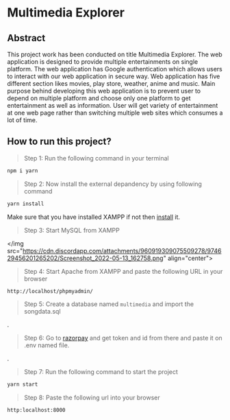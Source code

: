 # Multimedia Explorer

## Abstract

This project work has been conducted on title Multimedia Explorer. The web application is designed to provide multiple entertainments on single platform. The web application has Google authentication which allows users to interact with our web application in secure way. Web application has five different section likes movies, play store, weather, anime and music. Main purpose behind developing this web application is to prevent user to depend on multiple platform and choose only one platform to get entertainment as well as information. User will get variety of entertainment at one web page rather than switching multiple web sites which consumes a lot of time.

## How to run this project?

> Step 1: Run the following command in your terminal

```bash
npm i yarn
```

> Step 2: Now install the external depandency by using following command

```bash
yarn install
```

Make sure that you have installed XAMPP if not then [install](https://www.apachefriends.org/download.html) it.

> Step 3: Start MySQL from XAMPP

</img src="https://cdn.discordapp.com/attachments/960919309075509278/974629456201265202/Screenshot_2022-05-13_162758.png" align="center">

> Step 4: Start Apache from XAMPP and paste the following URL in your browser

```bash
http://localhost/phpmyadmin/
```

> Step 5: Create a database named `multimedia` and import the songdata.sql

.
> Step 6: Go to [razorpay](https://dashboard.razorpay.com/app/keys) and get token and id from there and paste it on .env named file.

.
> Step 7: Run the following command to start the project

```bash
yarn start
```

> Step 8: Paste the following url into your browser

```text
http:localhost:8000
```

